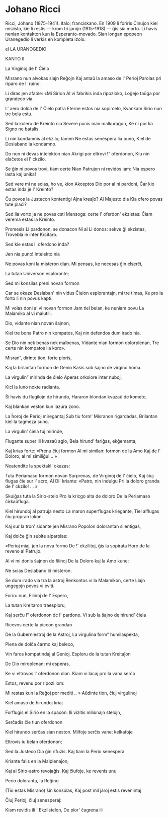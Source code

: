 # Johano Ricci

Ricci, Johano (1875-1941). ltalo; franciskano. En 1909 li foriris Ĉinujon kiel misiisto, kie li restis — krom tri jarojn (1915-1918) — ĝis sia morto. Li havis nenian kontakton kun la Esperanto-movado. Sian longan epopeon Uranegedio li verkis en kompleta izolo.


el LA URANOGEDIO

KANTO Il

La Virginoj de l' Ĉielo

Misrano nun alvokas siajn Reĝojn
Kaj antaŭ la amaso de l' Perioj
Parolas pri riparo de l' ruino.

Li diras jen afable: «Mi Sirion
Al vi fabrikis inda ripozloko,
Loĝejo taŭga por grandeco via.

L' aero dolĉa de l' Ĉielo patra
Eterne estos nia sopircelo,
Kvankam Sirio nun tre bela estu.

Sed la kolero de Kreinto nia
Severe punis nian malkuraĝon,
Ke ni por lia Signo ne batalis.

Li nin kondamnis al ekzilo; tamen
Ne estas senespera lia puno,
Kiel de Deslabano la kondamno.

Do nun ni devas intelekton nian
Akrigi por eltrovi !” oferdonon,
Kiu nin elaĉetos el l' ckzilo.

Se ĝin ni povos trovi, tiam certe
Nian Patrujon ni revidos iam:
Nia espero lasta kaj unika!

Sed vere mi ne scias, ho ve, kion
Akceptos Dio por al ni pardoni,
Ĉar kio estas inda je l' Kreinto?


Ĉu povos la Justecon kontentigi
Ajna kreaĵo? Al Majesto dia
Kia ofero povas tute plaĉi?

Sed lia vorto ja ne povas csti
Mensoga: certe l' oferdon' ekzistas:
Ĉiam verema estas la Kreinto.

Promesis Li pardonon, se donacon
Ni al Li donos: sekve ĝi ekzistas,
Trovebla ie inter Krcitaro.

Sed kie estas l' oferdono inda?

Jen nia puno! Intelekto nia

Ne povas koni la misteron dian.
Mi pensas, ke necesas ĝin elserĉi,

La tutan Universon esplorante;

Sed mi konsilas preni novan formon

Car se okaze Deslaban' nin vidus
Ĉielon esplorantajn, mi tre timas,
Ke pro la forto li nin povus kapti.

Mi volas doni al vi novan formon
Jam tiel belan, ke neniam povu
La Malamiko al vi malutili.

Dio, vidante nian novan ŝajnon,

Kiel tre bona Patro nin kompatos,
Kaj nin defendos dum irado nia.

Se Dio nin nek benas nek malbenas,
Vidante nian formon dolorplenan,
Tre certe nin kompatos lia koro».

Misran”, dirinte tion, forte ploris,

Kaj la brilantan formon de Genio
Kaŝis sub ŝajno de virgino homa.

La virgulin” mirinda de ĉielo
Aperas orkolore inter nuboj,

Kicl la luno nokte radianta.

Ŝi havis du flugilojn de hirundo,
Hararon blondan kvazaŭ de kometo,


Kaj blankan veston kun lazura zono.

La ĥoroj de Perioj miregantaj
Sub tiu form' Misranon rigardadas,
Brilantan kiel la tagmeza suno.

La virgulin' ĉiela tuj mirinde,

Flugante super ili kvazaŭ aglo,
Bela hirund' fariĝas, ekĝemanta,

Kaj krias forte: «Prenu ĉiuj formon
Al mi similan: formon de la Amo
Kaj de l' Doloro; al mi similiĝu! .. »

Neatendite la spektakl' okazas:

Tuta Periamaso formon novan
Surprenas, de Virginoj de l' ĉielo,
Kaj ĉiuj flugas ĉie sur l' acro,
Al Di' kriante: «Patro, nin indulgu
Pri la doloro granda de l' ckzilo! . . »

Skuiĝas tuta la Sirio-stelo
Pro la kricgo alta de doloro
De la Periamaso ĉirkaŭfluga.

Kiel hirundoj al patruja nesto
La maron superflugas kriegante,
Tiel alflugas ĉiu propran lokon.

Kaj sur la tron' sidante jen Misrano
Popolon dolorantan silentigas,

Kaj dolĉe ĝin subite alparolas:

«Perioj miaj, jen la nova formo
De !' ekzilitoj, ĝis la sopirata
Horo de la reveno al Patrujo.

Al vi mi donis ŝajnon de filinoj
De la Doloro kaj la Amo kune:

Ne scias Deslabano ĉi misteron.

Se dum irado via tra la astroj
Renkontos vi la Malamikon, certe
Liajn ungegojn povos vi eviti.

Foriru nun, Filinoj de l' Espero,


La tutan Kreitaron traesploru,

Kaj serĉu l” oferdonon dc l' pardono.
Vi sub la ŝajno de hirund' ĉiela

Ricevos certe la piccon grandan

De la Guberniestroj de la Astroj,
La virgulina form” humilaspekta,

Plena de dolĉa ĉarmo kaj beleco,

Vin faros kompatindaj al Genioj.
Esploru do la tutan Kreitaĵon

Dc Dio miroplenan: mi esperas,

Ke vi eltrovos l' oferdonon dian.
Kiam vi lacaj pro la vana serĉo

Estos, revenu por ripozi iom:

Mi restas kun la Reĝoj por mediti .. »
Aŭdinte tion, ĉiuj virgulinoj

Kiel amaso de hirundoj kriaj

Forflugis el Sirio en la spacon.
lli vizitis milionajn stelojn,

Serĉadis ĉie tiun oferdonon

Kiel hirundo serĉas sian neston.
Milfoje serĉis vane: kelkafoje

Eltrovis iu belan oferdonon;

Sed la Justeco Dia ĝin rifuzis.
Kaj tiam la Perio senespera

Kriante falis en la Malplenaĵon,

Kaj al Sirio-astro revojaĝis.
Kaj ĉiufoje, ke revenis unu

Perio doloranta, la Reĝino

(Tio estas Misrano) ŝin konsolas,
Kaj post mil jaroj estis revenintaj

Ĉiuj Perioj, ĉiuj senesperaj:

Kiam revidis ili ' Ekzilstelon,
De plor' ĉagrena ili

